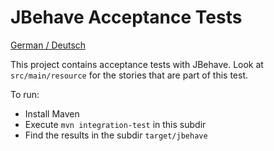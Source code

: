 JBehave Acceptance Tests
================

[German / Deutsch](LIESMICH.md)

This project contains acceptance tests with JBehave. Look at `src/main/resource` for the stories that are part of this test.

To run:

- Install Maven
- Execute `mvn integration-test` in this subdir
- Find the results in the subdir `target/jbehave`

